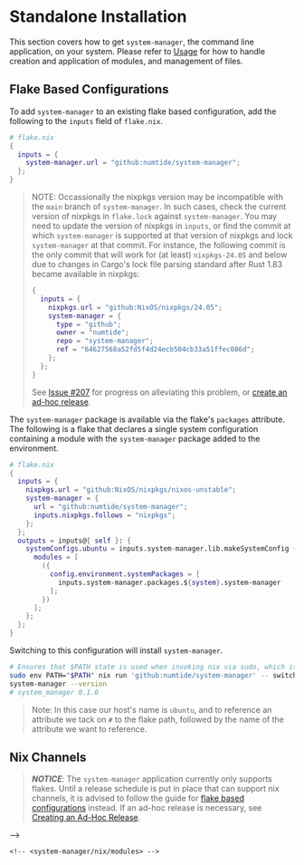 # Standalone Installation

This section covers how to get `system-manager`, the command line application, on your system.
Please refer to [Usage](./usage.md) for how to handle creation and application of modules, and management of files.

## Flake Based Configurations

To add `system-manager` to an existing flake based configuration, add the following to the `inputs` field of `flake.nix`.

```nix
# flake.nix
{
  inputs = {
    system-manager.url = "github:numtide/system-manager";
  };
}
```

<!--
  @channels
  Remove after #207 is completed.
-->

> NOTE: Occassionally the nixpkgs version may be incompatible with the `main` branch of `system-manager`.
> In such cases, check the current version of nixpkgs in `flake.lock` against `system-manager`.
> You may need to update the version of nixpkgs in `inputs`, or find the commit at which `system-manager` is supported
> at that version of nixpkgs and lock `system-manager` at that commit. For instance, the following commit is the only commit
> that will work for (at least) `nixpkgs-24.05` and below due to changes in Cargo's lock file parsing standard after Rust 1.83
> became available in nixpkgs:
>
> ```nix
> {
>   inputs = {
>     nixpkgs.url = "github:NixOS/nixpkgs/24.05";
>     system-manager = {
>       type = "github";
>       owner = "numtide";
>       repo = "system-manager";
>       ref = "64627568a52fd5f4d24ecb504cb33a51ffec086d";
>     };
>   };
> }
> ```
>
> See [Issue #207](https://github.com/numtide/system-manager/issues/207) for progress on alleviating this problem, or [create an ad-hoc release](../contributing/extending-system-manager.md).

The `system-manager` package is available via the flake's `packages` attribute.
The following is a flake that declares a single system configuration containing a module with the `system-manager`
package added to the environment.

```nix
# flake.nix
{
  inputs = {
    nixpkgs.url = "github:NixOS/nixpkgs/nixos-unstable";
    system-manager = {
      url = "github:numtide/system-manager";
      inputs.nixpkgs.follows = "nixpkgs";
    };
  };
  outputs = inputs@{ self }: {
    systemConfigs.ubuntu = inputs.system-manager.lib.makeSystemConfig {
      modules = [
        ({
          config.environment.systemPackages = [
            inputs.system-manager.packages.${system}.system-manager
          ];
        })
      ];
    };
  };
}
```

Switching to this configuration will install `system-manager`.

```sh
# Ensures that $PATH state is used when invoking nix via sudo, which is required for switching configurations.
sudo env PATH="$PATH" nix run 'github:numtide/system-manager' -- switch --flake '.#ubuntu'
system-manager --version
# system_manager 0.1.0
```

> Note: In this case our host's name is `ubuntu`, and to reference an attribute we tack on `#` to the flake path, followed by the name of the attribute we want to reference.

## Nix Channels

> _**NOTICE**_: The `system-manager` application currently only supports flakes. Until a release schedule is put in place that can support nix channels, it is advised to follow the guide for [flake based configurations](#flake-based-configurations) instead.
> If an ad-hoc release is necessary, see [Creating an Ad-Hoc Release](../contributing/extending-system-manager.md).

<!-- This is the Nix experience without the flake features enabled. You can find which channels you are currently using with `nix-channel --list`. -->

<!-- <!-- -->

<!-- @channels -->

<!-- Remove after #207 is completed. -->

<!-- --> -->

<!-- Currently, there isn't a release plan for `system-manager` that is in tandem with nixpkgs releases. This has been an issue -->

<!-- in some cases that have caused failures in [_version mismatches_](https://github.com/numtide/system-manager/issues/172). -->

<!-- The only available archive is the `main` branch, which is pinned to `nixos-unstable`. -->

<!-- If you are currently using the unstable channel already and wish to use channels specifically you could do the following: -->

<!-- ```sh -->

<!-- nix-channel --add https://github.com/numtide/system-manager/archive/main.tar.gz system-manager -->

<!-- nix-channel --update -->

<!-- nix-channel --list -->

<!-- # system-manager https://github.com/numtide/system-manager/archive/main.tar.gz -->

<!-- ``` -->

<!-- TODO: Test this, as I am just speculating that this is possible. -->

<!-- It should then be possible to add the following to `imports` in `~/.config/system-manager/system.nix` and gain access to the [`system-manager` module](../../../nix/modules/default.nix)'s `options` attribute: -->

<!-- ```nix -->

<!-- { pkgs, ... }: { -->

<!-- imports = [ -->

```
<!-- <system-manager/nix/modules> -->
```

<!-- ]; -->

<!-- } -->

<!-- ``` -->
